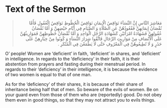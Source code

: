 Text of the Sermon
==================

<blockquote dir="rtl">
  <p>
مَعَاشِرَ النَّاسِ إِنَّ النِّسَآءَ نَوَاقِصُ الْإِيمَانِ نَوَاقِصُ
الْحُظُوظِ نَوَاقِصُ الْعُقُولِ فَأَمَّا نُقْصَانُ إِيمَانِهِنَّ
فَقُعُودُهُنَّ عَنِ الصَّلَاةِ وَ الصِّيَامِ فِي أَيَّامِ حَيْضِهِنَّ
وَ أَمَّا نُقْصَانُ عُقُولِهِنَّ فَشَهَادَةُ امْرَأَتَيْنِ كَشَهَادَةِ
الرَّجُلِ الْوَاحِدِ وَ أَمَّا نُقْصَانُ حُظُوظِهِنَّ
فَمَوَارِيثُهُنَّ عَلَى الْأَنْصَافِ مِنْ مَوَارِيثِ الرِّجَالِ
فَاتَّقُوا شِرَارَ النِّسَآءِ وَ كُونُوا مِنْ خِيَارِهِنَّ عَلَى
حَذَرٍ وَ لَا تُطِيعُوهُنَّ فِي الْمَعْرُوفِ حَتَّى لَا يَطْمَعْنَ فِي
الْمُنْكَرِ .
  </p>
</blockquote>

O’ people! Women are ‘deficient’ in faith, ‘deficient’ in shares, and
‘deficient’ in intelligence. In regards to the ‘deficiency’ in their
faith, it is their abstention from prayers and fasting during their
menstrual period. In regards to their ‘deficiency’ in their
intelligence, it is because the evidence of two women is equal to that
of one man.

As for the ‘deficiency’ of their shares, it is because of their share of
inheritance being half that of men. So beware of the evils of women. Be
on your guard even from those of them who are (reportedly) good. Do not
obey them even in good things, so that they may not attract you to evils
things.


